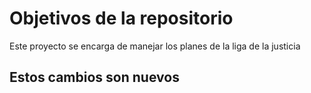  # Objetivos de la repositorio

Este proyecto se encarga de manejar los planes de la liga de la justicia


## Estos cambios son nuevos